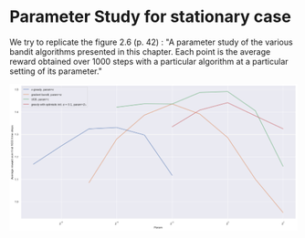 # Parameter Study for stationary case



We try to replicate the figure 2.6 (p. 42) : "A parameter study of the various bandit algorithms presented in this chapter.
Each point is the average reward obtained over 1000 steps with a particular algorithm at a
particular setting of its parameter."

![avg reward over 1000 time steps](./images/parameter_study_stationary.png)

